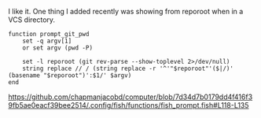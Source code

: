I like it. One thing I added recently was showing from reporoot when in a VCS directory.

    function prompt_git_pwd
        set -q argv[1]
        or set argv (pwd -P)

        set -l reporoot (git rev-parse --show-toplevel 2>/dev/null)
        string replace // / (string replace -r '^'"$reporoot"'($|/)' (basename "$reporoot")':$1/' $argv)
    end

https://github.com/chapmanjacobd/computer/blob/7d34d7b0179dd4f416f39fb5ae0eacf39bee2514/.config/fish/functions/fish_prompt.fish#L118-L135
